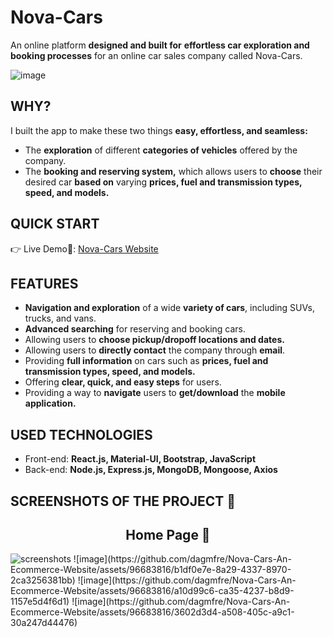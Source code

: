 # Nova-Cars

An online platform **designed and built for** **effortless car exploration and booking processes** for an online car sales company called Nova-Cars.

![image](https://github.com/dagmfre/Nova-Cars-An-Ecommerce-Website/assets/96683816/1a388317-571d-492d-bd0a-64ec32656ed1)

##  WHY? 
I built the app to make these two things **easy, effortless, and seamless:**

- The **exploration** of different **categories of vehicles** offered by the company.
- The **booking and reserving system,** which allows users to **choose** their desired car **based on** varying **prices, fuel and transmission types, speed, and models.**

##  QUICK START
👉 Live Demo🔗: [Nova-Cars Website](https://nova-cars.onrender.com)

##  FEATURES
- **Navigation and exploration** of a wide **variety of cars**, including SUVs, trucks, and vans.
- **Advanced searching** for reserving and booking cars.
- Allowing users to **choose pickup/dropoff locations and dates.**
- Allowing users to **directly contact** the company through **email**.
- Providing **full information** on cars such as **prices, fuel and transmission types, speed, and models.**
- Offering **clear, quick, and easy steps** for users.
- Providing a way to **navigate** users to **get/download** the **mobile application.**
  
##  USED TECHNOLOGIES
- Front-end: **React.js, Material-UI, Bootstrap, JavaScript**
- Back-end: **Node.js, Express.js, MongoDB, Mongoose, Axios**

##  SCREENSHOTS OF THE PROJECT 📸
<h2 align="center">Home Page 🏡</h2>
<img src="Client/public/screenshots.png" alt="screenshots"/>
![image](https://github.com/dagmfre/Nova-Cars-An-Ecommerce-Website/assets/96683816/b1df0e7e-8a29-4337-8970-2ca3256381bb)
![image](https://github.com/dagmfre/Nova-Cars-An-Ecommerce-Website/assets/96683816/a10d99c6-ca35-4237-b8d9-1157e5d4f6d1)
![image](https://github.com/dagmfre/Nova-Cars-An-Ecommerce-Website/assets/96683816/3602d3d4-a508-405c-a9c1-30a247d44476)
